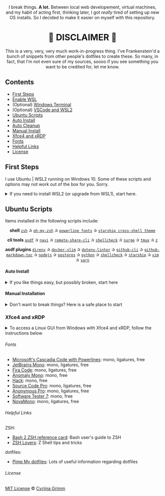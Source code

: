 <div align="center">
    
I break things. **A lot.** Between local web developement, virtual machines, and my habit of acting first, thinking later, I got *really* tired of setting up new OS installs. So I decided to make it easier on myself with this repository.

🦇 **DISCLAIMER** 🦇
==============================
This is a very, very, very much work-in-progress thing. I've Frankenstein'd a bunch of snippets from other people's dotfiles to create these. So many, in fact, that I'm not even sure of my sources, soooo if you see something you want to be credited for, let me know.

</div>

## Contents

- [First Steps](#first-steps)
- [Enable WSL](#enable-wsl)
- (Optional) [Windows Terminal](#windows-terminal)
- (Optional) [VSCode and WSL2](#vscode-and-wsl2)
- [Ubuntu Scripts](#ubuntu-scripts)
- [Auto Install](#auto-install)
- [Auto Cleanup](#auto-cleanup)
- [Manual Install](#manual-install)
- [Xfce4 and xRDP](#xfce4-and-xrdp)
- [Fonts](#fonts)
- [Helpful Links](#helpful-links)
- [License](#license)

## First Steps

I use Ubuntu | WSL2 running on Windows 10. Some of these scripts and options may not work out of the box for you. Sorry.

<details>
<summary>If you need to install WSL2 (or upgrade from WSL1), start here.</summary>
	
### Enable WSL

*[WSL development on GitHub](https://github.com/microsoft/WSL)*

Enable WSL 2 and update the linux kernel ([Source](https://docs.microsoft.com/en-us/windows/wsl/install-win10))

```powershell
# Open PowerShell as Administrator

# Enable WSL and VirtualMachinePlatform features
dism.exe /online /enable-feature /featurename:Microsoft-Windows-Subsystem-Linux /all /norestart
dism.exe /online /enable-feature /featurename:VirtualMachinePlatform /all /norestart

# Download and install the Linux kernel update package
$wslUpdateInstallerUrl = "https://wslstorestorage.blob.core.windows.net/wslblob/wsl_update_x64.msi"
$downloadFolderPath = (New-Object -ComObject Shell.Application).NameSpace('shell:Downloads').Self.Path
$wslUpdateInstallerFilePath = "$downloadFolderPath/wsl_update_x64.msi"
$wc = New-Object System.Net.WebClient
$wc.DownloadFile($wslUpdateInstallerUrl, $wslUpdateInstallerFilePath)
Start-Process -Filepath "$wslUpdateInstallerFilePath"

# Set WSL default version to 2
wsl --set-default-version 2
```

#### Choose an Ubuntu Distro from the Microsoft Store

- [Ubuntu](https://www.microsoft.com/en-us/p/ubuntu/9nblggh4msv6)
- [Ubuntu 20.04](https://www.microsoft.com/en-us/p/ubuntu-2004-lts/9n6svws3rx71)
- [Ubuntu 18.04](https://www.microsoft.com/en-us/p/ubuntu-1804-lts/9n9tngvndl3q)
- [Ubuntu 16.04](https://www.microsoft.com/en-us/p/ubuntu-1604/9pjn388hp8c9)

#### Set Up Ubuntu User

Boot the Ubuntu app you just installed and follow any instructions to setup your Ubuntu user profile.

Update Ubuntu deps with: `sudo apt-get update && sudo apt-get upgrade`

#### Set Default Ubuntu Distro

If you installed more than one version of Ubuntu, or you plan on installing others in the future, go ahead and set the default distro you want being used.

```powershell
# Open PowerShell as Administrator

# wsl --set-version <Distro> <WSL Version>
wsl --set-version Ubuntu-20.04 2

# Validate the correct WSL version is being used:
wsl --list --verbose
```

#### Windows Terminal

*[Windows Terminal development on GitHub](https://github.com/microsoft/terminal)*

Microsoft's [Terminal app](https://www.microsoft.com/store/productId/9N0DX20HK701) is a modern terminal app designed for seamless integration between Windows and WSL, including support for different shells, custom themes, tabs and unicode (read emoji).

#### VSCode and WSL2
*[VSCode remote server development on GitHub](https://github.com/microsoft/vscode-remote-release)*
With VSCode's remote server feature, it has native support for WSL. You can run `code .` (or `code-insiders .` if you're using the Insiders version) from within a folder in any terminal, and VSCode makes the magic happen. See the [docs for further information](https://code.visualstudio.com/docs/remote/wsl).

#### Next Steps

At this point, you should have WSL2 working and an Ubunto distro installed. If your Ubuntu user is set up and your terminal is ready to go, follow the rest of the guide below.
</details>

## Ubuntu Scripts

Items installed in the following scripts include:

<div align="center">

**shell**
[`zsh`](https://github.com/ohmyzsh/ohmyzsh/wiki/Installing-ZSH) ✰ [`oh-my-zsh`](https://github.com/ohmyzsh/ohmyzsh) ✰ [`powerline fonts`](https://github.com/powerline/fonts) ✰ [`starship cross-shell theme`](https://starship.rs/)

**cli tools**
[`asdf`](https://github.com/asdf-vm/asdf) ✰ [`navi`](https://github.com/denisidoro/navi) ✰ [`remote-share-cli`](https://github.com/marionebl/remote-share-cli) ✰ [`shellcheck`](https://github.com/koalaman/shellcheck) ✰ [`surge`](https://github.com/sintaxi/surge) ✰ [`tmux`](https://tmux.github.io/) ✰ [`z`](https://github.com/rupa/z)

**asdf plugins**
[`direnv`](https://github.com/asdf-community/asdf-direnv) ✰ [`docker-slim`](https://github.com/everpeace/asdf-docker-slim) ✰ [`dotenv-linter`](https://github.com/wesleimp/asdf-dotenv-linter) ✰ [`github-cli`](https://github.com/bartlomiejdanek/asdf-github-cli) ✰ [`github-markdown-toc`](https://github.com/skyzyx/asdf-github-markdown-toc) ✰ [`nodejs`](https://github.com/asdf-vm/asdf-nodejs) ✰ [`postgres`](https://github.com/smashedtoatoms/asdf-postgres) ✰ [`python`](https://github.com/danhper/asdf-python) ✰ [`shellcheck`](https://github.com/luizm/asdf-shellcheck) ✰ [`starship`](https://github.com/grimoh/asdf-starship) ✰ [`vim`](https://github.com/tsuyoshicho/asdf-vim) ✰ [`yarn`](https://github.com/twuni/asdf-yarn)

</div>

#### Auto Install

<details>
<summary>If you like things easy, but possibly broken, start here</summary>

1. Clone the repository into the `sources` directory:
    ```shell
    cd ~ && git clone https://github.com/Grimm-Child/.Matrix ~/sources/dotfiles
    ```

2. Run the `setup-shell.bash` script:
    ```shell
    ~/sources/dotfiles/scripts/setup-shell.bash
    ```
*`exit` OMZSH shell once it is default. Then restart your shell.*

3. Update `config/asdf-plugins.txt` with your chosen plugins. Mine are the default list in the file.

4. Run the `setup-devtools.bash` script
    ```shell
    ~/sources/dotfiles/scripts/setup-devtools.bash
    ```

5. Restart your shell as required by `asdf`. Don't argue, just do it.

6. Run the `setup-devtools.bash` script again. No, I didn't stutter, run it again.
    ```shell
    ~/sources/dotfiles/scripts/setup-devtools.bash
    ```

#### Auto Cleanup

- Run the `cleanup.bash` script
```shell
~/sources/dotfiles/scripts/cleanup.bash
```
</details>

#### Manual Installation

<details>
<summary>Don't want to break things? Here is a safe place to start</summary>

- Open `scripts/setup-shell.bash` and `scripts/setup-devtools.bash` and copy/paste the commands you wish to use from top to bottom. I mean, that's the simplest way I can put it.
</details>

### Xfce4 and xRDP

<details>
<summary>To access a Linux GUI from Windows with Xfce4 and xRDP, follow the instructions below</summary>

#### Download and install Xfce4
In a WSL terminal, run the following command:
```bash
sudo apt-get -y install xfce4 && sudo apt-get -y install xubuntu-desktop
```
This is going to take *awhile*. Patience is a virtue.

#### Install the xRDP server

Download and install xRDP with:
```bash
sudo apt-get -y install xrdp
```

#### Configure xRDP for xfce4 and restart

```bash
# configure
echo xfce4-session > ~/.xsession

# restart
sudo service xrdp restart
```

#### Note the WSL IP address

```bash
ifconfig | grep inet
```

At this point, you should be able to open an RDP session from Windows 10. 
Open up remote desktop connection window using `mstsc` and provide the WSL IP address found in the last step.
</details>

###### Fonts

- [Microsoft's Cascadia Code with Powerlines](https://github.com/microsoft/cascadia-code): mono, ligatures, free
- [JetBrains Mono](https://www.jetbrains.com/lp/mono/#how-to-install): mono, ligatures, free
- [Fira Code](https://github.com/tonsky/FiraCode): mono, ligatures, free
- [Anomaly Mono](https://github.com/benbusby/anomaly-mono): mono, free
- [Hack](https://github.com/source-foundry/Hack): mono, free
- [Source Code Pro](https://www.1001fonts.com/source-code-pro-font.html): mono, ligatures, free
- [Anonymous Pro](https://www.1001fonts.com/anonymous-pro-font.html): mono, ligatures, free
- [Software Tester 7](https://www.1001fonts.com/software-tester-7-font.html): mono, free
- [NovaMono](https://www.1001fonts.com/novamono-font.html): mono, ligatures, free

###### Helpful Links

ZSH:

- [Bash 2 ZSH reference card](http://www.bash2zsh.com/zsh_refcard/refcard.pdf): Bash user's guide to ZSH
- [ZSH Lovers](http://grml.org/zsh/zsh-lovers.html): Z Shell tips and tricks

dotfiles:

- [Pimp My dotfiles](https://dssg.github.io/hitchhikers-guide/curriculum/programming_best_practices/pimp-my-dotfiles/): Lots of useful information regarding dotfiles

###### License

[MIT License](LICENSE) © [Cyriina Grimm](https://github.com/Grimm-Child/)
